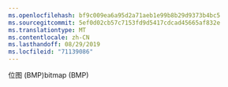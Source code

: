 ```yaml
---
ms.openlocfilehash: bf9c009ea6a95d2a71aeb1e99b8b29d9373b4bc5
ms.sourcegitcommit: 5ef0d02cb57c7153fd9d5417cdcad45665af832e
ms.translationtype: MT
ms.contentlocale: zh-CN
ms.lasthandoff: 08/29/2019
ms.locfileid: "71139086"
---
```

<span data-ttu-id="b0423-101">位图 (BMP)</span><span class="sxs-lookup"><span data-stu-id="b0423-101">bitmap (BMP)</span></span>